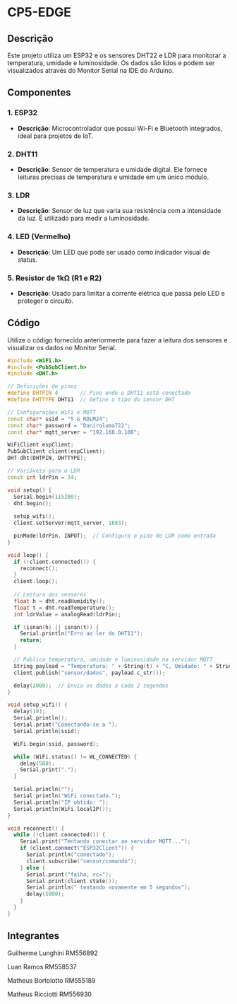 # CP5-EDGE


## Descrição

Este projeto utiliza um ESP32 e os sensores DHT22 e LDR para monitorar a temperatura, umidade e luminosidade. Os dados são lidos e podem ser visualizados através do Monitor Serial na IDE do Arduino.

## Componentes

### 1. ESP32
- **Descrição**: Microcontrolador que possui Wi-Fi e Bluetooth integrados, ideal para projetos de IoT.

### 2. DHT11
- **Descrição**: Sensor de temperatura e umidade digital. Ele fornece leituras precisas de temperatura e umidade em um único módulo.

### 3. LDR
- **Descrição**: Sensor de luz que varia sua resistência com a intensidade da luz. É utilizado para medir a luminosidade.

### 4. LED (Vermelho)
- **Descrição**: Um LED que pode ser usado como indicador visual de status.

### 5. Resistor de 1kΩ (R1 e R2)
- **Descrição**: Usado para limitar a corrente elétrica que passa pelo LED e proteger o circuito.

## Código

Utilize o código fornecido anteriormente para fazer a leitura dos sensores e visualizar os dados no Monitor Serial.

```cpp
#include <WiFi.h>
#include <PubSubClient.h>
#include <DHT.h>

// Definições de pinos
#define DHTPIN 4       // Pino onde o DHT11 está conectado
#define DHTTYPE DHT11  // Define o tipo do sensor DHT

// Configurações WiFi e MQTT
const char* ssid = "5.G_RDLM24";
const char* password = "Daniroluma722";
const char* mqtt_server = "192.168.0.100";

WiFiClient espClient;
PubSubClient client(espClient);
DHT dht(DHTPIN, DHTTYPE);

// Variáveis para o LDR
const int ldrPin = 34;

void setup() {
  Serial.begin(115200);
  dht.begin();
  
  setup_wifi();
  client.setServer(mqtt_server, 1883);

  pinMode(ldrPin, INPUT);  // Configura o pino do LDR como entrada
}

void loop() {
  if (!client.connected()) {
    reconnect();
  }
  client.loop();
  
  // Leitura dos sensores
  float h = dht.readHumidity();
  float t = dht.readTemperature();
  int ldrValue = analogRead(ldrPin);

  if (isnan(h) || isnan(t)) {
    Serial.println("Erro ao ler do DHT11");
    return;
  }

  // Publica temperatura, umidade e luminosidade no servidor MQTT
  String payload = "Temperatura: " + String(t) + "C, Umidade: " + String(h) + "%, Luminosidade: " + String(ldrValue);
  client.publish("sensor/dados", payload.c_str());

  delay(2000);  // Envia os dados a cada 2 segundos
}

void setup_wifi() {
  delay(10);
  Serial.println();
  Serial.print("Conectando-se a ");
  Serial.println(ssid);

  WiFi.begin(ssid, password);

  while (WiFi.status() != WL_CONNECTED) {
    delay(500);
    Serial.print(".");
  }

  Serial.println("");
  Serial.println("WiFi conectado.");
  Serial.println("IP obtido: ");
  Serial.println(WiFi.localIP());
}

void reconnect() {
  while (!client.connected()) {
    Serial.print("Tentando conectar ao servidor MQTT...");
    if (client.connect("ESP32Client")) {
      Serial.println("conectado");
      client.subscribe("sensor/comando");
    } else {
      Serial.print("falha, rc=");
      Serial.print(client.state());
      Serial.println(" tentando novamente em 5 segundos");
      delay(5000);
    }
  }
}
```
## Integrantes

Guilherme Lunghini RM556892

Luan Ramos RM558537

Matheus Bortolotto RM555189

Matheus Ricciotti RM556930


